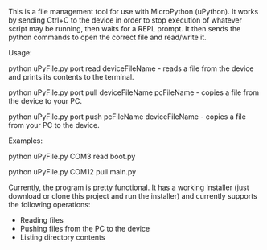 This is a file management tool for use with MicroPython (uPython). It works by sending Ctrl+C to the device in order to stop execution of whatever script may be running, then waits for a REPL prompt. It then sends the python commands to open the correct file and read/write it.

Usage:

python uPyFile.py port read deviceFileName  -  reads a file from the device and prints its contents to the terminal.

python uPyFile.py port pull deviceFileName pcFileName  -  copies a file from the device to your PC.

python uPyFile.py port push pcFileName deviceFileName  -  copies a file from your PC to the device.

Examples:

python uPyFile.py COM3 read boot.py

python uPyFile.py COM12 pull main.py

Currently, the program is pretty functional. It has a working installer (just download or clone this project and run the installer) and currently supports the following operations:

* Reading files
* Pushing files from the PC to the device
* Listing directory contents